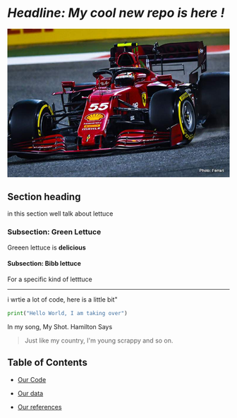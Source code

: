 # *Headline: My cool new repo is here !*

![Ferrari](images/formula1ferrari.jpeg)



## Section heading
in this section well talk about lettuce

### Subsection: Green Lettuce
Greeen lettuce is **delicious**

#### Subsection: Bibb lettuce 
For a specific kind of letttuce

---


i wrtie a lot of code, here is a little bit"
```python
print("Hello World, I am taking over")
```

In my song, My Shot. Hamilton Says
>Just like my country, I'm young scrappy and so on.


## Table of Contents
* [Our Code](code)

* [Our data](data)

* [Our references](references)




